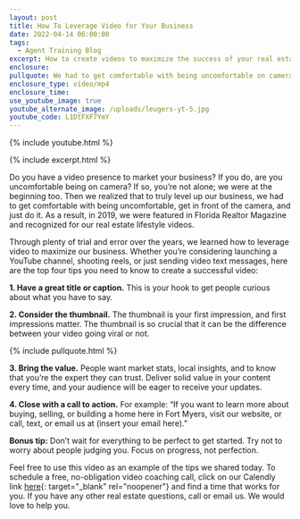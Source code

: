 ```yaml
---
layout: post
title: How To Leverage Video for Your Business
date: 2022-04-14 06:00:00
tags:
  - Agent Training Blog
excerpt: How to create videos to maximize the success of your real estate business.
enclosure:
pullquote: We had to get comfortable with being uncomfortable on camera.
enclosure_type: video/mp4
enclosure_time:
use_youtube_image: true
youtube_alternate_image: /uploads/leugers-yt-5.jpg
youtube_code: L1DtFXF7YmY
---
```

{% include youtube.html %}

{% include excerpt.html %}

Do you have a video presence to market your business? If you do, are you uncomfortable being on camera? If so, you’re not alone; we were at the beginning too. Then we realized that to truly level up our business, we had to get comfortable with being uncomfortable, get in front of the camera, and just do it. As a result, in 2019, we were featured in Florida Realtor Magazine and recognized for our real estate lifestyle videos.&nbsp;

Through plenty of trial and error over the years, we learned how to leverage video to maximize our business. Whether you’re considering launching a YouTube channel, shooting reels, or just sending video text messages, here are the top four tips you need to know to create a successful video:

**1\. Have a great title or caption.** This is your hook to get people curious about what you have to say.&nbsp;

**2\. Consider the thumbnail.** The thumbnail is your first impression, and first impressions matter. The thumbnail is so crucial that it can be the difference between your video going viral or not.&nbsp;

{% include pullquote.html %}

**3\. Bring the value.** People want market stats, local insights, and to know that you’re the expert they can trust. Deliver solid value in your content every time, and your audience will be eager to receive your updates.&nbsp;

**4\. Close with a call to action.** For example: “If you want to learn more about buying, selling, or building a home here in Fort Myers, visit our website, or call, text, or email us at (insert your email here).”

**Bonus tip:** Don’t wait for everything to be perfect to get started. Try not to worry about people judging you. Focus on progress, not perfection.&nbsp;

Feel free to use this video as an example of the tips we shared today. To schedule a free, no-obligation video coaching call, click on our Calendly link&nbsp;[here](https://calendly.com/doug-lona/doug-and-lona-30-min?month=2022-04){: target="_blank" rel="noopener"}&nbsp;and find a time that works for you. If you have any other real estate questions, call or email us. We would love to help you.
